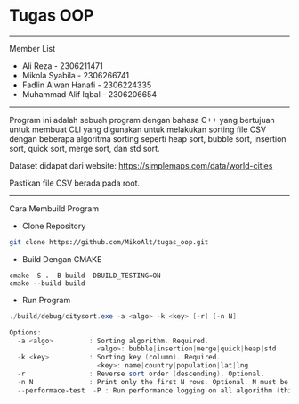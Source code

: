 # Tugas OOP
---
Member List
- Ali Reza - 2306211471
- Mikola Syabila - 2306266741
- Fadlin Alwan Hanafi - 2306224335
- Muhammad Alif Iqbal - 2306206654
---

Program ini adalah sebuah program dengan bahasa C++ yang bertujuan untuk membuat CLI yang digunakan untuk melakukan sorting file CSV dengan beberapa algoritma sorting seperti heap sort, bubble sort, insertion sort, quick sort, merge sort, dan std sort. 

Dataset didapat dari website:
https://simplemaps.com/data/world-cities

Pastikan file CSV berada pada root.

---

Cara Membuild Program
-  Clone Repository
```bash
git clone https://github.com/MikoAlt/tugas_oop.git
```
- Build Dengan CMAKE
```
cmake -S . -B build -DBUILD_TESTING=ON
cmake --build build
```
- Run Program
```powershell
./build/debug/citysort.exe -a <algo> -k <key> [-r] [-n N]

Options:
  -a <algo>         : Sorting algorithm. Required.
                      <algo>: bubble|insertion|merge|quick|heap|std
  -k <key>          : Sorting key (column). Required.
                      <key>: name|country|population|lat|lng
  -r                : Reverse sort order (descending). Optional.
  -n N              : Print only the first N rows. Optional. N must be > 0.
  --performace-test  -P : Run performance logging on all algorithm (this will ignore every other flags).
```